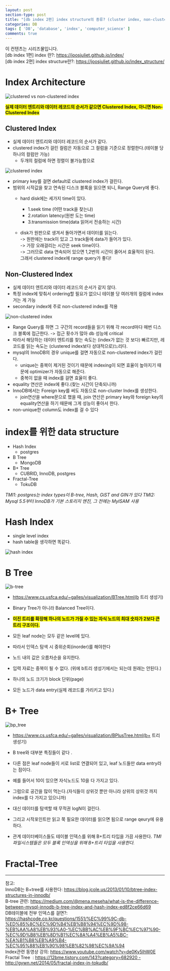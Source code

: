 ```yaml
---
layout: post
section-type: post
title: "[db index 2편] index structure의 종류? (cluster index, non-cluster index )"
categories: DB
tags: [ 'DB', 'database', 'index', 'computer_science' ]
comments: true
---
```


이 컨텐츠는 시리즈물입니다.  
[db index 1편] index 란?: https://joosjuliet.github.io/index/  
[db index 2편] index structure란?: https://joosjuliet.github.io/index_structure/   

# Index Architecture
![clustered vs non-clustered index](/images/2019-01-09-index_structure/clustered_index_vs_non-clustered_index.png)

<span style="background-color:yellow"><b>실제 데이터 엔트리와 데이터 레코드의 순서가 같으면 Clustered Index, 아니면 Non-Clustered Index</b></span>


## Clustered Index
- 실제 데이터 엔트리와 데이터 레코드의 순서가 같다.
- clustered index가 걸린 컬럼은 자동으로 그 컬럼을 기준으로 정렬한다.(테이블 당 하나의 컬럼만 가능)
  - 두개의 컬럼에 하면 정렬이 불가능함으로

![clustered index](/images/2019-01-09-index_structure/clustered_index.png)

- primary key를 걸면 default로 clustered index가 걸린다.
- 범위의 시작값을 찾고 연속된 디스크 블록을 읽으면 되니, Range Query에 좋다.
  - hard disk에는 세가지 time이 있다.
    - 1.seek time (어떤 track을 찾는냐)
    - 2.rotation latency(원판 도는 time)
    - 3.transmission time(data 읽어서 전송하는 시간)

  - disk가 원판으로 생겨서 돌아가면서 데이터를 읽는다.  
  -> 원판에는 track이 있고 그 track들에 data가 들어가 있다.  
  -> 가장 오래걸리는 시간은 seek time이다.  
  -> 그러므로 data 연속되어 있으면 1,2번의 시간이 줄어서 효율적이 된다.  
  그래서 clustered index에 range query가 좋다!  


## Non-Clustered Index
- 실제 데이터 엔트리와 데이터 레코드의 순서가 같지 않다.
- 특정 index에 맞춰서 ordering할 필요가 없으니 테이블 당 여러개의 컬럼에 index 거는 게 가능
- secondary index에 주로 non-clustered index를 적용

![non-clustered index](/images/2019-01-09-index_structure/hash_index.png)

- Range Query를 하면 그 구간의 record들을 읽기 위해 각 record마다 매번 디스크 블록에 접근한다. -> 접근 횟수가 많아 db 성능에 critical
- 따라서 해당하는 데이터 엔트리를 찾는 속도는 (index가 없는 것 보다) 빠르지만, 레코드를 읽는 속도는 (clustered index보다 상대적으로)느리다.
- mysql의 InnoDB의 경우 unique를 걸면 자동으로 non-clustered index가 걸린다.
  - unique는 중복이 제거된 것이기 때문에 indexing이 되면 효율이 높아지기 때문에 optimizer가 자동으로 해준다.
  - 중복이 없을 때 index를 걸면 효율이 좋다.
- equality 연산은 index에 좋다.(찾는 시간이 단축되니까)
- InnoDB에서는 Foreign key를 써도 자동으로 non-cluster Index를 생성한다.
  - join연산을 where문으로 했을 때, join 연산은 primary key와 foreign key의 equality연산을 하기 때문에 그게 성능이 좋아서 한다.
- non-unique한 column도 index를 걸 수 있다


# index를 위한 data structure
- Hash Index
  - postgres
- B Tree
  - MongoDB
- B+ Tree
  - CUBRID, InnoDB, postgres
- Fractal-Tree
  - TokuDB

*TMI1: postgres는 index types이 B-tree, Hash, GiST and GIN가 있다*
*TMI2: Mysql 5.5부터 InnoDB가 기본 스토리지 엔진, 그 전에는 MyISAM 사용*


# Hash Index
- single level index
- hash table을 생각하면 똑같다.

![hash index](/images/2019-01-09-index_structure/hash_index.png)


# B Tree
![b-tree](/images/2019-01-09-index_structure/b-tree.png)
- https://www.cs.usfca.edu/~galles/visualization/BTree.html(b 트리 생성기)

- Binary Tree가 아니라 Balanced Tree이다.
- <span style="background-color:yellow"><b>이진 트리를 확장해 하나의 노드가 가질 수 있는 자식 노드의 최대 숫자가 2보다 큰 트리 구조이다.</b></span>

- 모든 leaf node는 모두 같은 level에 있다. 
- 따라서 인덱스 탐색 시 중위순회(inorder)를 해야한다 
- 노드 내의 값은 오름차순을 유지한다. 
- 입력 자료는 중복이 될 수 없다. (위에 b트리 생성기에서는 되는데 원래는 안된다.)
- 하나의 노드 크기가 block 단위(page) 
- 모든 노드가 data entry(실제 레코드를 가리키고 있다.)


# B+ Tree
![bp_tree](/images/2019-01-09-index_structure/bp_tree.png)
-  https://www.cs.usfca.edu/~galles/visualization/BPlusTree.html(b+ 트리 생성기)

- B tree와 대부분 특징들이 같다 .
- 다른 점은 leaf node들이 서로 list로 연결되어 있고, leaf 노드들만 data entry라는 점이다.
- 예를 들어서 10이 있으면 자식노드도 10을 다 가지고 있다.
- 그럼으로 공간을 많이 먹는다.(자식들이 상위것 뿐만 아니라 상위의 상위것 까지 index를 다 가지고 있으니까)
- 대신 데이터를 탐색할 때 무적권 logN이 걸린다.
- 그리고 시작포인트만 읽고 쭉 필요한 데이터를 읽으면 됨으로 range qeury에 유용하다.

- 관계 데이터베이스들도 테이블 인덱스를 위해 B+트리 타입을 가끔 사용한다.
*TMI 파일시스템들은 모두 블록 인덱싱을 위해 B+트리 타입을 사용한다.*


# Fractal-Tree


---
참고:  
InnoDB는 B+tree를 사용한다: https://blog.jcole.us/2013/01/10/btree-index-structures-in-innodb/  
B-tree 관련: https://medium.com/@mena.meseha/what-is-the-difference-between-mysql-innodb-b-tree-index-and-hash-index-ed8f2ce66d69  
DB테이블에 전부 인덱스를 걸면?:   https://hashcode.co.kr/questions/1551/%EC%99%9C-db-%ED%85%8C%EC%9D%B4%EB%B8%94%EC%9D%98-%EB%AA%A8%EB%93%A0-%EC%BB%AC%EB%9F%BC%EC%97%90-%EC%9D%B8%EB%8D%B1%EC%8A%A4%EB%A5%BC-%EA%B1%B8%EB%A9%B4-%EC%95%88%EB%90%98%EB%82%98%EC%9A%94  
Index관련 동영상 강의: https://www.youtube.com/watch?v=de0Ky5IhW0E  
Fractal Tree  : https://12bme.tistory.com/143?category=682920 -   http://gywn.net/2014/05/fractal-index-in-tokudb/  
